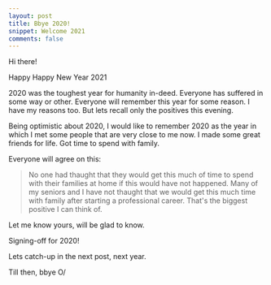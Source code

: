 ```yaml
---
layout: post
title: Bbye 2020!
snippet: Welcome 2021
comments: false
---
```


Hi there!

<p>Happy Happy New Year 2021</p>

<p>2020 was the toughest year for humanity in-deed. Everyone has suffered in some way or other. Everyone will remember this year for some reason. I have my reasons too. But lets recall only the positives this evening.</p>

<p>Being optimistic about 2020, I would like to remember 2020 as the year in which I met some people that are very close to me now. I made some great friends for life. Got time to spend with family.</p>

<p>Everyone will agree on this:</p>

> No one had thaught that they would get this much of time to spend with their families at home if this would have not happened. Many of my seniors and I have not thaught that we would get this much time with family after starting a professional career. That's the biggest positive I can think of.

Let me know yours, will be glad to know.

Signing-off for 2020!

Lets catch-up in the next post, next year.

Till then, bbye O/